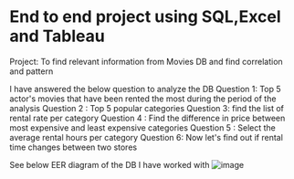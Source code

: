 # End to end project using SQL,Excel and Tableau 
Project: To find relevant information from Movies DB and find correlation and pattern



I have answered the below question to analyze the DB 
Question 1: Top 5 actor's movies that have been rented the most during the period of the analysis 
Question 2 : Top 5 popular categories 
Question 3: find the list of rental rate per category
Question 4 : Find the difference in price between most expensive and least expensive categories 
Question 5 : Select the average rental hours per category 
Question 6: Now let's find out if rental time changes between two stores

See below EER diagram of the DB I have worked with
![image](https://user-images.githubusercontent.com/124199213/223579975-57511595-48a9-41c0-8bb2-c3f93982da36.png)

